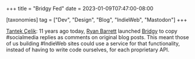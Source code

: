 +++
title = "Bridgy Fed"
date = 2023-01-09T07:47:00-08:00

[taxonomies]
tag = ["Dev", "Design", "Blog", "IndieWeb", "Mastodon"]
+++

[Tantek Çelik](https://tantek.com/2023/008/t7/bridgy-indieweb-posse-backfeed): 11 years ago today, [Ryan Barrett](https://snarfed.org/) launched [Bridgy](https://brid.gy/) to copy #socialmedia replies as comments on original blog posts. This meant those of us building #IndieWeb sites could use a service for that functionality, instead of having to write code ourselves, for each proprietary API.

<!-- more -->
